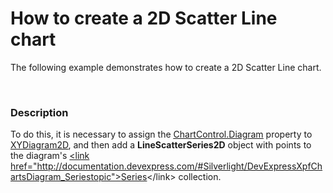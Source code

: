# How to create a 2D Scatter Line chart


<p>The following example demonstrates how to create a 2D Scatter Line chart.</p><br />



<h3>Description</h3>

<p>To do this, it is necessary to assign the <a href="http://help.devexpress.com/#Silverlight/DevExpressXpfChartsChartControl_Diagramtopic"><u>ChartControl.Diagram</u></a> property to <a href="http://help.devexpress.com/#Silverlight/clsDevExpressXpfChartsXYDiagram2Dtopic"><u>XYDiagram2D</u></a>, and then add a <strong>LineScatterSeries2D</strong> object with points to the diagram&#39;s <a href="http://documentation.devexpress.com/#WPF/DevExpressXpfChartsDiagram_Seriestopic"> &lt;link href=&quot;http://documentation.devexpress.com/#Silverlight/DevExpressXpfChartsDiagram_Seriestopic&quot;&gt;<u>Series</u></a>&lt;/link&gt; collection. <br />
</p><br />


<br/>


